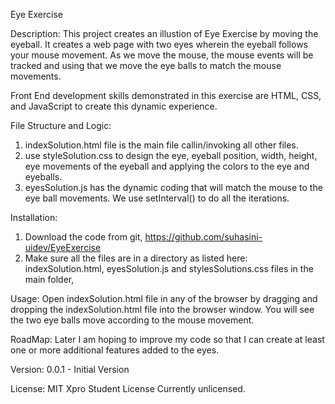 Eye Exercise

Description:
This project creates an illustion of Eye Exercise by moving the eyeball.  It creates a web page with two eyes wherein the eyeball follows your mouse movement. As we move the mouse, the mouse events will be tracked and using that we move the eye balls to match the mouse movements.

Front End development skills demonstrated in this exercise are HTML, CSS, and JavaScript to create this dynamic experience.  

File Structure and Logic:
1. indexSolution.html file is the main file callin/invoking all other files.
2. use styleSolution.css to design the eye, eyeball position, width, height, eye movements of the eyeball and applying the colors to the eye and eyeballs.
3. eyesSolution.js has the dynamic coding that will match the mouse to the eye ball  movements. We use  setInterval() to do all the iterations.

Installation:
1. Download the code from git, https://github.com/suhasini-uidev/EyeExercise
2. Make sure all the files are in a directory as listed here: indexSolution.html, eyesSolution.js and stylesSolutions.css files in the main folder, <Eyeexercise>

Usage:
Open indexSolution.html file in any of the browser by dragging and dropping the indexSolution.html file into the browser window.  You will see the two eye balls move according to the mouse movement. 

RoadMap:
Later I am hoping to improve my code so that I can create at least one or more additional features added to the eyes.

Version:
0.0.1 - Initial Version

License:
MIT Xpro Student License
Currently unlicensed.
